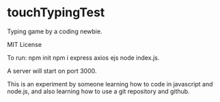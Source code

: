 # touchTypingTest
Typing game by a coding newbie.

MIT License

To run: 
npm init
npm i express axios ejs
node index.js.

A server will start on port 3000.

This is an experiment by someone learning how to code in javascript and node.js, and also learning how to use a git repository and github.
